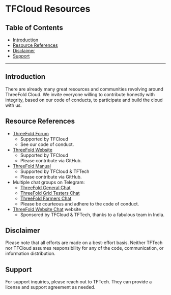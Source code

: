 <h1>TFCloud Resources</h1>

<h2>Table of Contents</h2>

- [Introduction](#introduction)
- [Resource References](#resource-references)
- [Disclaimer](#disclaimer)
- [Support](#support)

***

## Introduction

There are already many great resources and communities revolving around ThreeFold Cloud. We invite everyone willing to contribute honestly with integrity, based on our code of conducts, to participate and build the cloud with us.

## Resource References

- [ThreeFold Forum](https://forum.threefold.io/)
  - Supported by TFCloud
  - See our code of conduct.
- [ThreeFold Website](https://www.threefold.io/)
  - Supported by TFCloud
  - Please contribute via GitHub.
- [ThreeFold Manual](https://manual.grid.tf/)
  - Supported by TFCloud & TFTech
  - Please contribute via GitHub.
- Multiple chat groups on Telegram:
  - [ThreeFold General Chat](https://t.me/threefold/1)
  - [ThreeFold Grid Testers Chat](https://t.me/threefoldtesting)
  - [ThreeFold Farmers Chat](https://t.me/threefoldfarmers)
  - Please be courteous and adhere to the code of conduct.
- [ThreeFold Website Chat](https://threefold.io/) website
  - Sponsored by TFCloud & TFTech, thanks to a fabulous team in India.

## Disclaimer

Please note that all efforts are made on a best-effort basis. Neither TFTech nor TFCloud assumes responsibility for any of the code, communication, or information distribution.

## Support

For support inquiries, please reach out to TFTech. They can provide a license and support agreement as needed.